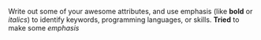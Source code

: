 Write out some of your awesome attributes, and use emphasis (like **bold** or *italics*) to identify keywords, programming languages, or skills. 
**Tried** to make some *emphasis*
